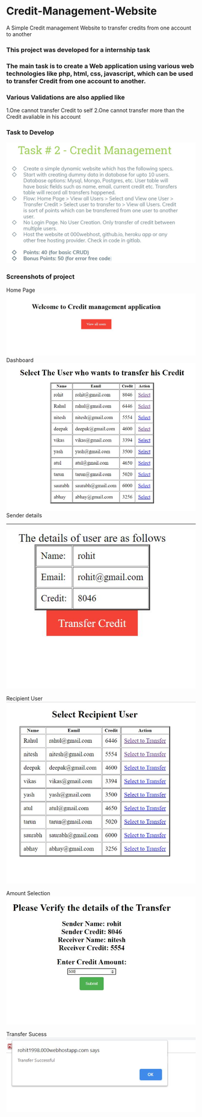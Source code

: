 # Credit-Management-Website
A Simple Credit management Website to transfer credits from one account to another 
### This project was developed for a internship task 
### The main task is to create a Web application using various web technologies like php, html, css, javascript, which can be used to transfer Credit from one account to another. 
### Various Validations are also applied like 
1.One cannot transfer Credit to self
2.One cannot transfer more than the Credit avaliable in his account
### Task to Develop
![](screenshots/pic1.JPG)
### Screenshots of project
Home Page
![](screenshots/home.JPG)
Dashboard 
![](screenshots/dashboard.JPG)
Sender details
******************************************************

![](screenshots/sender.JPG)

Recipient User
![](screenshots/receipent.JPG)

Amount Selection
![](screenshots/amount.JPG)

Transfer Sucess
![](screenshots/sucess.JPG)








